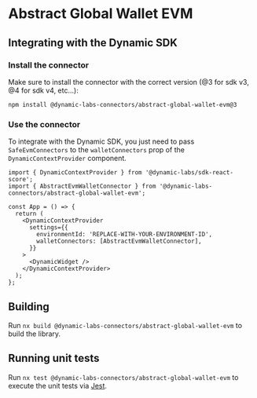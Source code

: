 # Abstract Global Wallet EVM

## Integrating with the Dynamic SDK

### Install the connector
Make sure to install the connector with the correct version (@3 for sdk v3, @4 for sdk v4, etc...):


```
npm install @dynamic-labs-connectors/abstract-global-wallet-evm@3
```

### Use the connector

To integrate with the Dynamic SDK, you just need to pass `SafeEvmConnectors` to the `walletConnectors` prop of the `DynamicContextProvider` component.

```tsx
import { DynamicContextProvider } from '@dynamic-labs/sdk-react-score';
import { AbstractEvmWalletConnector } from '@dynamic-labs-connectors/abstract-global-wallet-evm';

const App = () => {
  return (
    <DynamicContextProvider
      settings={{
        environmentId: 'REPLACE-WITH-YOUR-ENVIRONMENT-ID',
        walletConnectors: [AbstractEvmWalletConnector],
      }}
    >
      <DynamicWidget />
    </DynamicContextProvider>
  );
};
```


## Building

Run `nx build @dynamic-labs-connectors/abstract-global-wallet-evm` to build the library.

## Running unit tests

Run `nx test @dynamic-labs-connectors/abstract-global-wallet-evm` to execute the unit tests via [Jest](https://jestjs.io).



